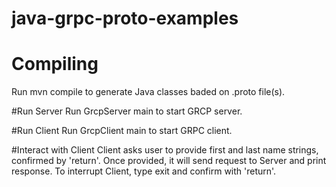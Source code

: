 # java-grpc-proto-examples

# Compiling
Run mvn compile to generate Java classes baded on .proto file(s).

#Run Server
Run GrcpServer main to start GRCP server.

#Run Client
Run GrcpClient main to start GRPC client.

#Interact with Client
Client asks user to provide first and last name strings, confirmed by 'return'. Once provided, it will send request to Server and print response.
To interrupt Client, type exit and confirm with 'return'.
